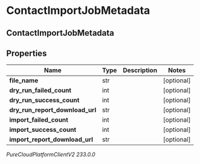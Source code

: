 # ContactImportJobMetadata

## ContactImportJobMetadata

## Properties

|Name | Type | Description | Notes|
|------------ | ------------- | ------------- | -------------|
| **file_name** | str |  | [optional] |
| **dry_run_failed_count** | int |  | [optional] |
| **dry_run_success_count** | int |  | [optional] |
| **dry_run_report_download_url** | str |  | [optional] |
| **import_failed_count** | int |  | [optional] |
| **import_success_count** | int |  | [optional] |
| **import_report_download_url** | str |  | [optional] |



_PureCloudPlatformClientV2 233.0.0_
